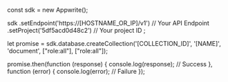 const sdk = new Appwrite();

sdk
    .setEndpoint('https://[HOSTNAME_OR_IP]/v1') // Your API Endpoint
    .setProject('5df5acd0d48c2') // Your project ID
;

let promise = sdk.database.createCollection('[COLLECTION_ID]', '[NAME]', 'document', ["role:all"], ["role:all"]);

promise.then(function (response) {
    console.log(response); // Success
}, function (error) {
    console.log(error); // Failure
});